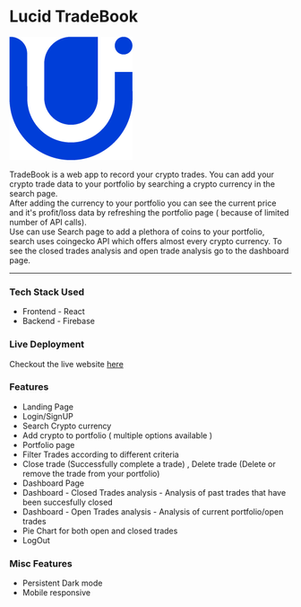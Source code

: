 # Lucid TradeBook

![Lucid logo](public/images/logo.png)

TradeBook is a web app to record your crypto trades.
You can add your crypto trade data to your portfolio by searching a crypto currency in the search page.
<br>
After adding the currency to your portfolio you can see the current price and it's profit/loss data by refreshing the portfolio page ( because of limited number of API calls).
<br>
Use can use Search page to add a plethora of coins to your portfolio, search uses coingecko API which offers almost every crypto currency.
To see the closed trades analysis and open trade analysis go to the dashboard page.
   <hr>

### Tech Stack Used
- Frontend - React
- Backend - Firebase

### Live Deployment

Checkout the live website [here](https://trade-book.netlify.app)

### Features
- Landing Page
- Login/SignUP
- Search Crypto currency
- Add crypto to portfolio ( multiple options available )
- Portfolio page
- Filter Trades according to different criteria
- Close trade (Successfully complete a trade) , Delete trade (Delete or remove the trade from your portfolio)
- Dashboard Page
- Dashboard - Closed Trades analysis - Analysis of past trades that have been succesfully closed
- Dashboard - Open Trades analysis - Analysis of current portfolio/open trades
- Pie Chart for both open and closed trades
- LogOut

### Misc Features
- Persistent Dark mode
- Mobile responsive
